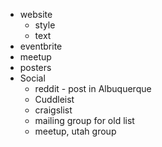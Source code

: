 * website
    * style
    * text
* eventbrite
* meetup
* posters
* Social
    * reddit - post in Albuquerque
    * Cuddleist
    * craigslist
    * mailing group for old list
    * meetup, utah group
    
    

